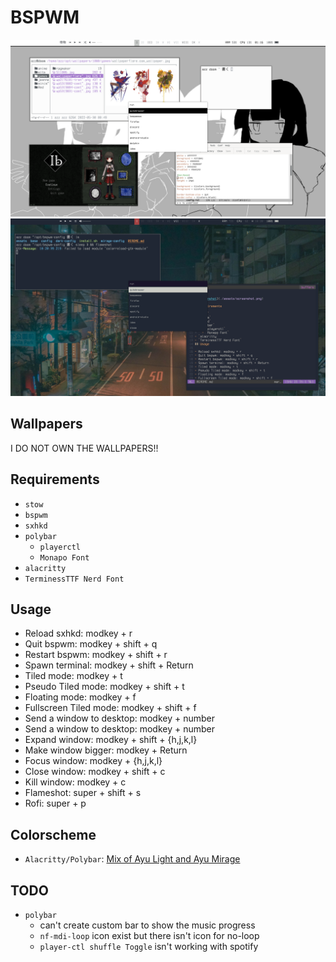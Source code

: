 # BSPWM

![screenshot](./assets/screenshot.png)
![screenshot-mirage](./assets/screenshot-mirage.png)

## Wallpapers

I DO NOT OWN THE WALLPAPERS!!

## Requirements

- `stow`
- `bspwm`
- `sxhkd`
- `polybar`
	- `playerctl`
	- `Monapo Font`
- `alacritty`
- `TerminessTTF Nerd Font`
## Usage

- Reload sxhkd: modkey + r
- Quit bspwm: modkey + shift + q
- Restart bspwm: modkey + shift + r
- Spawn terminal: modkey + shift + Return
- Tiled mode: modkey + t
- Pseudo Tiled mode: modkey + shift + t
- Floating mode: modkey + f
- Fullscreen Tiled mode: modkey + shift + f
- Send a window to desktop: modkey + number
- Send a window to desktop: modkey + number
- Expand window: modkey + shift + {h,j,k,l}
- Make window bigger: modkey + Return
- Focus window: modkey + {h,j,k,l}
- Close window: modkey + shift + c
- Kill window: modkey + c
- Flameshot: super + shift + s
- Rofi: super + p

## Colorscheme

- `Alacritty/Polybar`: [Mix of Ayu Light and Ayu Mirage](https://github.com/ayu-theme/ayu-colors)

## TODO

- `polybar`
	- can't create custom bar to show the music progress
	- `nf-mdi-loop` icon exist but there isn't icon for no-loop
	- `player-ctl shuffle Toggle` isn't working with spotify

